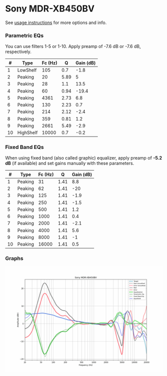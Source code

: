 # Sony MDR-XB450BV
See [usage instructions](https://github.com/jaakkopasanen/AutoEq#usage) for more options and info.

### Parametric EQs
You can use filters 1-5 or 1-10. Apply preamp of -7.6 dB or -7.6 dB, respectively.

|   # | Type      |   Fc (Hz) |    Q |   Gain (dB) |
|-----|-----------|-----------|------|-------------|
|   1 | LowShelf  |       105 | 0.7  |        -1.8 |
|   2 | Peaking   |        20 | 5.89 |         5   |
|   3 | Peaking   |        28 | 1.1  |        13.5 |
|   4 | Peaking   |        60 | 0.94 |       -19.4 |
|   5 | Peaking   |      4361 | 2.73 |         6.8 |
|   6 | Peaking   |       130 | 2.23 |         0.7 |
|   7 | Peaking   |       214 | 2.12 |        -2.4 |
|   8 | Peaking   |       359 | 0.81 |         1.2 |
|   9 | Peaking   |      2661 | 5.49 |        -2.9 |
|  10 | HighShelf |     10000 | 0.7  |        -0.2 |

### Fixed Band EQs
When using fixed band (also called graphic) equalizer, apply preamp of **-5.2 dB** (if available) and set gains manually with these parameters.

|   # | Type    |   Fc (Hz) |    Q |   Gain (dB) |
|-----|---------|-----------|------|-------------|
|   1 | Peaking |        31 | 1.41 |         8.8 |
|   2 | Peaking |        62 | 1.41 |       -20   |
|   3 | Peaking |       125 | 1.41 |        -1.9 |
|   4 | Peaking |       250 | 1.41 |        -1.5 |
|   5 | Peaking |       500 | 1.41 |         1.2 |
|   6 | Peaking |      1000 | 1.41 |         0.4 |
|   7 | Peaking |      2000 | 1.41 |        -2.1 |
|   8 | Peaking |      4000 | 1.41 |         5.6 |
|   9 | Peaking |      8000 | 1.41 |        -1   |
|  10 | Peaking |     16000 | 1.41 |         0.5 |

### Graphs
![](./Sony%20MDR-XB450BV.png)
